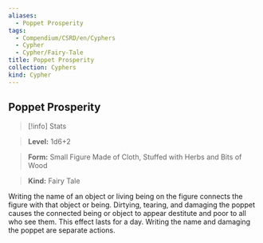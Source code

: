 ```yaml
---
aliases:
  - Poppet Prosperity
tags:
  - Compendium/CSRD/en/Cyphers
  - Cypher
  - Cypher/Fairy-Tale
title: Poppet Prosperity
collection: Cyphers
kind: Cypher
---
```

## Poppet Prosperity    
>[!info] Stats    
> **Level:** 1d6+2    
> **Form:** Small Figure Made of Cloth, Stuffed with Herbs and Bits of Wood    
> **Kind:** Fairy Tale  
    
Writing the name of an object or living being on the figure connects the figure with that object or being. Dirtying, tearing, and damaging the poppet causes the connected being or object to appear destitute and poor to all who see them. This effect lasts for a day. Writing the name and damaging the poppet are separate actions.